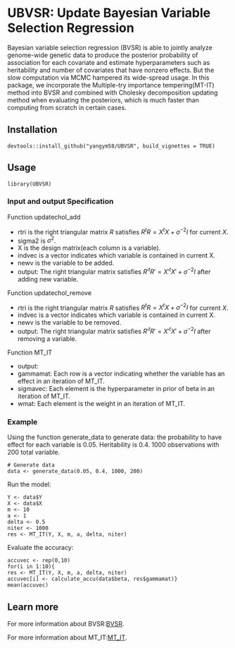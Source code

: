 # UBVSR: Update Bayesian Variable Selection Regression

Bayesian variable selection regression (BVSR) is able to jointly analyze genome-wide genetic data to produce the posterior probability of association for each covariate and estimate hyperparameters such as heritability and number of covariates that have nonzero effects. But the slow computation via MCMC hampered its wide-spread usage. In this package, we incorporate the Multiple-try importance tempering(MT-IT) method into BVSR and combined with Cholesky decomposition updating method when evaluating the posteriors, which is much faster than computing from scratch in certain cases.

## Installation
```{r eval = FALSE}
devtools::install_github("yangym58/UBVSR", build_vignettes = TRUE)
```

## Usage
```{r eval = False}
library(UBVSR)
```

### Input and output Specification
Function updatechol_add
- rtri is the right triangular matrix $R$ satisfies $R^tR=X^tX+\sigma^{-2}I$ for current $X$.
- sigma2 is $\sigma^2$.
- X is the design matrix(each column is a variable).
- indvec is a vector indicates which variable is contained in current X.
- newv is the variable to be added.
- output: The right triangular matrix satisfies $R'^tR'=X'^tX'+\sigma^{-2}I$ after adding new variable.

Function updatechol_remove
- rtri is the right triangular matrix $R$ satisfies $R^tR=X^tX+\sigma^{-2}I$ for current $X$.
- indvec is a vector indicates which variable is contained in current X.
- newv is the variable to be removed.
- output: The right triangular matrix satisfies $R'^tR'=X'^tX'+\sigma^{-2}I$ after removing a variable.

Function MT_IT 
- output:
- gammamat: Each row is a vector indicating whether the variable has an effect in an iteration of MT_IT.
- sigmavec: Each element is the hyperparameter in prior of beta in an iteration of MT_IT.
- wmat: Each element is the weight in an iteration of MT_IT.

### Example
Using the function generate_data to generate data: the probability to have effect for each variable is 0.05. Heritability is 0.4. 1000 observations with 200 total variable.
```{r eval = False}
# Generate data
data <- generate_data(0.05, 0.4, 1000, 200)
```
Run the model:
```{r eval = False}
Y <- data$Y
X <- data$X
m <- 10
a <- 1
delta <- 0.5
niter <- 1000
res <- MT_IT(Y, X, m, a, delta, niter)
```
Evaluate the accuracy:
```{r eval = False}
accuvec <- rep(0,10)
for(i in 1:10){
res <- MT_IT(Y, X, m, a, delta, niter)
accuvec[i] <- calculate_accu(data$beta, res$gammamat)}
mean(accuvec)
```

## Learn more
For more information about BVSR:[BVSR](https://www.ncbi.nlm.nih.gov/pmc/articles/PMC6788783/).

For more information about MT_IT:[MT_IT](https://arxiv.org/abs/2304.06251).




